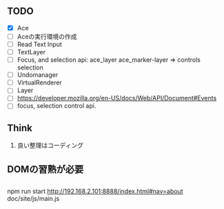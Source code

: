 ## TODO
- [x] Ace
- [ ] Aceの実行環境の作成 
- [ ] Read Text Input
- [ ] TextLayer
- [ ] Focus, and selection api: ace_layer ace_marker-layer => controls selection
- [ ] Undomanager
- [ ] VirtualRenderer
- [ ] Layer
- [ ] https://developer.mozilla.org/en-US/docs/Web/API/Document#Events
- [ ] focus, selection control api.  
## Think
1. 良い整理はコーディング

## DOMの習熟が必要

## 
npm run start
http://192.168.2.101:8888/index.html#nav=about
doc/site/js/main.js
